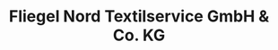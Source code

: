 ---
title: "Fliegel Nord Textilservice GmbH & Co. KG"
url: /grimmen/fliegel-nord-textilservice-gmbh-und-co-kg/
shop: Wäscherei
---